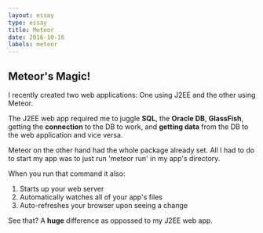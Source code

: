 ```yaml
---
layout: essay
type: essay
title: Meteor
date: 2016-10-16
labels: meteor
---
```


## Meteor's Magic!

I recently created two web applications: One using J2EE and the other using Meteor. 

The J2EE web app required me to juggle __SQL__, the __Oracle DB__, __GlassFish__, getting the __connection__ to the DB to work, 
and __getting data__ from the DB to the web application and vice versa.

Meteor on the other hand had the whole package already set. All I had to do to start my app was to just run 'meteor run' 
in my app's directory.

When you run that command it also:
1.  Starts up your web server
2.  Automatically watches all of your app's files
3.  Auto-refreshes your browser upon seeing a change

See that? A __huge__ difference as oppossed to my J2EE web app.
